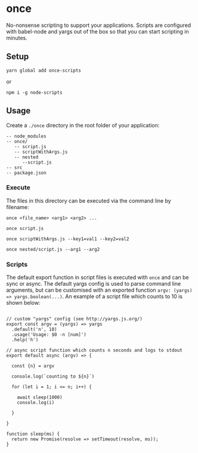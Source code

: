 # once
No-nonsense scripting to support your applications. Scripts are configured with babel-node and yargs out of the box so that you can start scripting in minutes.

## Setup
`yarn global add once-scripts`

or

`npm i -g node-scripts`

## Usage
Create a `./once` directory in the root folder of your application:

```
-- node_modules
-- once/
   -- script.js
   -- scriptWithArgs.js
   -- nested
      --script.js
-- src
-- package.json
```

### Execute
The files in this directory can be executed via the command line by filename:

`once <file_name> <arg1> <arg2> ...`

`once script.js`

`once scriptWithArgs.js --key1=val1 --key2=val2`

`once nested/script.js --arg1 --arg2`

### Scripts
The default export function in script files is executed with `once` and can be sync or async. The default yargs config is used to parse command line arguments, but can be customised with an exported function `argv: (yargs) => yargs.boolean(...)`. An example of a script file which counts to 10 is shown below:

```

// custom "yargs" config (see http://yargs.js.org/)
export const argv = (yargs) => yargs
  .default('n', 10)
  .usage('Usage: $0 -n [num]')
  .help('h')

// async script function which counts n seconds and logs to stdout
export default async (argv) => {

  const {n} = argv

  console.log(`counting to ${n}`)

  for (let i = 1; i <= n; i++) {

    await sleep(1000)
    console.log(i)

  }

}

function sleep(ms) {
  return new Promise(resolve => setTimeout(resolve, ms));
}

```
